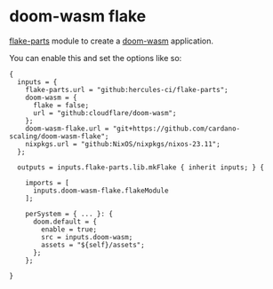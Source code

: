 # doom-wasm flake

[flake-parts](https://flake.parts) module to create a [doom-wasm](https://github.com/cloudflare/doom-wasm) application.

You can enable this and set the options like so:

```
{
  inputs = {
    flake-parts.url = "github:hercules-ci/flake-parts";
    doom-wasm = {
      flake = false;
      url = "github:cloudflare/doom-wasm";
    };
    doom-wasm-flake.url = "git+https://github.com/cardano-scaling/doom-wasm-flake";
    nixpkgs.url = "github:NixOS/nixpkgs/nixos-23.11";
  };

  outputs = inputs.flake-parts.lib.mkFlake { inherit inputs; } {

    imports = [
      inputs.doom-wasm-flake.flakeModule
    ];

    perSystem = { ... }: {
      doom.default = {
        enable = true;
        src = inputs.doom-wasm;
        assets = "${self}/assets";
      };
    };

}
```
